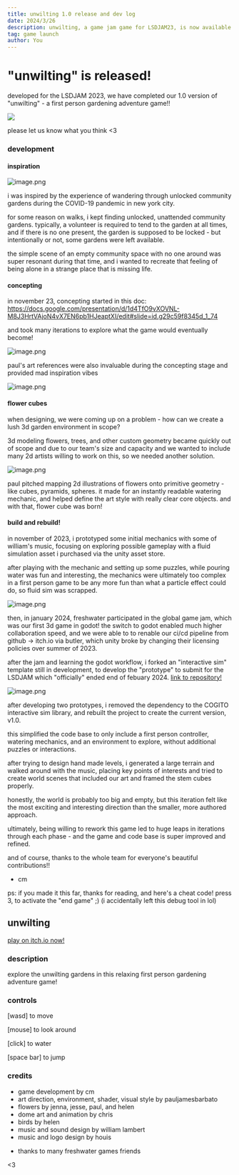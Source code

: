 ```yaml
---
title: unwilting 1.0 release and dev log
date: 2024/3/26
description: unwilting, a game jam game for LSDJAM23, is now available to play!
tag: game launch
author: You
---
```


# "unwilting" is released!

developed for the LSDJAM 2023, we have completed our 1.0 version of "unwilting" - a first person gardening adventure game!! 

![](https://img.itch.zone/aW1nLzE1NTA2Mzk1LmdpZg==/original/y1nr6v.gif)

please let us know what you think <3

### development

#### inspiration 
![image.png](https://img.itch.zone/aW1nLzE1NTA2NjExLnBuZw==/original/Q3jblT.png)

i was inspired by the experience of wandering through unlocked community gardens during the COVID-19 pandemic in new york city. 

for some reason on walks, i kept finding unlocked, unattended community gardens. typically, a volunteer is required to tend to the garden at all times, and if there is no one present, the garden is supposed to be locked - but intentionally or not, some gardens were left available.

the simple scene of an empty community space with no one around was super resonant during that time, and i wanted to recreate that feeling of being alone in a strange place that is missing life.

#### concepting

in november 23, concepting started in this doc: https://docs.google.com/presentation/d/1d4TfO9vXOVNL-M8J3HrtVAjoN4vX7EN6pb1HJeaptXI/edit#slide=id.g29c59f8345d_1_74

and took many iterations to explore what the game would eventually become!

![image.png](https://img.itch.zone/aW1nLzE1NTA2NjU1LnBuZw==/original/mCtnHZ.png)

paul's art references were also invaluable during the concepting stage and provided mad inspiration vibes

![image.png](https://img.itch.zone/aW1nLzE1NTA2NzE4LnBuZw==/original/dSgQyc.png)

#### flower cubes

when designing, we were coming up on a problem - how can we create a lush 3d garden environment in scope?

3d modeling flowers, trees, and other custom geometry became quickly out of scope and due to our team's size and capacity and we wanted to include many 2d artists willing to work on this, so we needed another solution.

![image.png](https://img.itch.zone/aW1nLzE1NTA2NjI3LnBuZw==/original/MR%2BKrY.png)

paul pitched mapping 2d illustrations of flowers onto primitive geometry - like cubes, pyramids, spheres. it made for an instantly readable watering mechanic, and helped define the art style with really clear core objects. and with that, flower cube was born!

#### build and rebuild! 

in november of 2023, i prototyped some initial mechanics with some of william's music, focusing on exploring possible gameplay with a fluid simulation asset i purchased via the unity asset store. 

after playing with the mechanic and setting up some puzzles, while pouring water was fun and interesting, the mechanics were ultimately too complex in a first person game to be any more fun than what a particle effect could do, so fluid sim was scrapped.

![image.png](https://img.itch.zone/aW1nLzE1NTA2NzMzLnBuZw==/original/E5L6EB.png)

then, in january 2024, freshwater participated in the global game jam, which was our first 3d game in godot! the switch to godot enabled much higher collaboration speed, and we were able to to renable our ci/cd pipeline from github -> itch.io via butler, which unity broke by changing their licensing policies over summer of 2023.

after the jam and learning the godot workflow, i forked an "interactive sim" template still in development, to develop the "prototype" to submit for the LSDJAM which "officially" ended end of febuary 2024. [link to repository!](https://github.com/flower-water-games/garden-songs-godot4-prototype-cogito)

![image.png](https://img.itch.zone/aW1nLzE1NTA2NzM5LnBuZw==/original/SCVD2h.png)

after developing two prototypes, i removed the dependency to the COGITO interactive sim library, and rebuilt the project to create the current version, v1.0. 

this simplified the code base to only include a first person controller, watering mechanics, and an environment to explore, without additional puzzles or interactions.

after trying to design hand made levels, i generated a large terrain and walked around with the music, placing key points of interests and tried to create world scenes that included our art and framed the stem cubes properly. 

honestly, the world is probably too big and empty, but this iteration felt like the most exciting and interesting direction than the smaller, more authored approach.

ultimately, being willing to rework this game led to huge leaps in iterations through each phase - and the game and code base is super improved and refined. 

and of course, thanks to the whole team for everyone's beautiful contributions!! 

- cm

ps: if you made it this far, thanks for reading, and here's a cheat code! press 3, to activate the "end game" ;) (i accidentally left this debug tool in lol)

## unwilting

[play on itch.io now! ](https://carlos-michael.itch.io/unwilting)

### description
explore the unwilting gardens in this relaxing first person gardening adventure game!

### controls
[wasd] to move

[mouse] to look around

[click] to water

[space bar] to jump

### credits

- game development by cm
- art direction, environment, shader, visual style by pauljamesbarbato
- flowers by jenna, jesse, paul, and helen
- dome art and animation by chris
- birds by helen
- music and sound design by william lambert
- music and logo design by houis

+ thanks to many freshwater games friends

<3